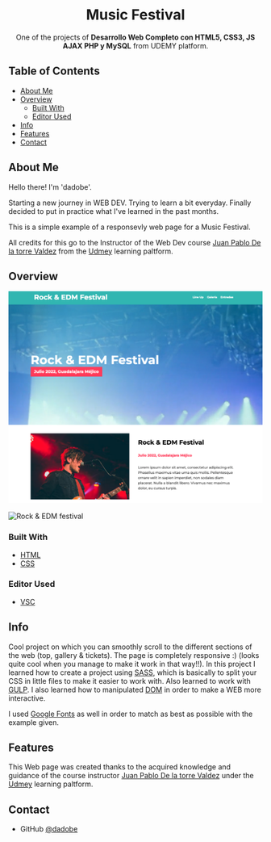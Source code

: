 <!-- Please update value in the {}  -->

<h1 align="center">Music Festival</h1>

<div align="center">
   One of the projects of <strong>Desarrollo Web Completo con HTML5, CSS3, JS AJAX PHP y MySQL</strong> from <a https://www.udemy.com/course/desarrollo-web-completo-con-html5-css3-js-php-y-mysql/>UDEMY</a> platform. 
</div>

<!-- TABLE OF CONTENTS -->

## Table of Contents

- [About Me](#about-me)
- [Overview](#overview)
  - [Built With](#built-with)
  - [Editor Used](#editor-used)
- [Info](#info)
- [Features](#features)
- [Contact](#contact)

<!-- ABOUT ME -->

## About Me

Hello there! I'm 'dadobe'.

Starting a new journey in WEB DEV. Trying to learn a bit everyday. Finally decided to put in practice what I've learned in the past months.

This is a simple example of a responsevly web page for a Music Festival.

All credits for this go to the Instructor of the Web Dev course [Juan Pablo De la torre Valdez](#https://www.udemy.com/user/juanpablodelatorrevaldez/) from the [Udmey](#https://www.udemy.com/) learning paltform.

<!-- OVERVIEW -->

## Overview

![screenshot](https://github.com/dadobe/festival-musica-udemy/blob/main/Music-Festival-WebDev-Course-Udemy.png)

![Rock & EDM festival](#https://rock-and-edm-festival-udemy.netlify.app/)

### Built With

<!-- This section should list any major frameworks that you built your project using. Here are a few examples.-->

- [HTML](https://developer.mozilla.org/es/docs/Web/HTML)
- [CSS](https://developer.mozilla.org/es/docs/Web/CSS)

### Editor Used

- [VSC](https://code.visualstudio.com/)

## Info

Cool project on which you can smoothly scroll to the different sections of the web (top, gallery & tickets).
The page is completely responsive :) (looks quite cool when you manage to make it work in that way!!).
In this project I learned how to create a project using [SASS](https://es.wikipedia.org/wiki/Sass), which is basically to split your CSS in little files to make it easier to work with.
Also learned to work with [GULP](https://en.wikipedia.org/wiki/Gulp.js).
I also learned how to manipulated [DOM](https://en.wikipedia.org/wiki/Document_Object_Model) in order to make a WEB more interactive.

I used [Google Fonts](https://fonts.google.com/specimen/Poppins?vfquery=serif&query=pop&preview.text=The%20creative%20crew&preview.text_type=custom) as well in order to match as best as possible with the example given.


## Features

<!-- List the features of your application or follow the template. Don't share the figma file here :) -->

This Web page was created thanks to the acquired knowledge and guidance of the course instructor [Juan Pablo De la torre Valdez](#https://www.udemy.com/user/juanpablodelatorrevaldez/) under the [Udmey](#https://www.udemy.com/) learning paltform.


## Contact

- GitHub [@dadobe](https://github.com/dadobe)

